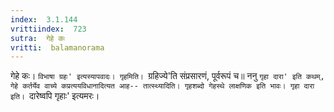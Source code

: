 ```yaml
---
index:  3.1.144
vrittiindex:  723
sutra:  गेहे कः
vritti:  balamanorama 
---
```


गेहे कः। `विभाषा ग्रहः' इत्यस्यापवादः। गृहमिति। `ग्रहिज्ये'ति संप्रसारणं, पूर्वरूपं च॥ ननु `गृहा दारा' इति कथम्, गेहे कर्तर्येव वाच्ये कप्रत्ययविधानादित्यत आह-- तात्स्थ्यादिति। गृहशब्दो गेहस्थे लाक्षणिक इति भावः। गृहा दारा इति। `दारेष्वपि गृहाः' इत्यमरः। 

